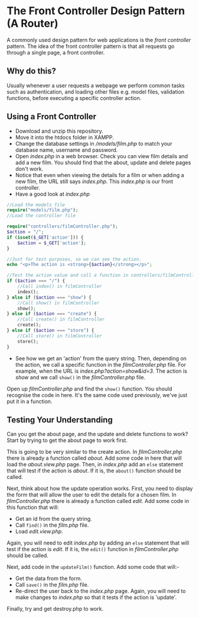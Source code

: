 # The Front Controller Design Pattern (A Router)

A commonly used design pattern for web applications is the _front controller_ pattern. The idea of the front controller pattern is that all requests go through a single page, a front controller.

## Why do this?

Usually whenever a user requests a webpage we perform common tasks such as authentication, and loading other files e.g. model files, validation functions, before executing a specific controller action.

## Using a Front Controller

- Download and unzip this repository.
- Move it into the htdocs folder in XAMPP.
- Change the database settings in _/models/film.php_ to match your database name, username and password.
- Open _index.php_ in a web browser. Check you can view film details and add a new film. You should find that the about, update and delete pages don't work.
- Notice that even when viewing the details for a film or when adding a new film, the URL still says _index.php_. This _index.php_ is our front controller.
- Have a good look at _index.php_

```php
//Load the models file
require("models/film.php");
//Load the controller file

require("controllers/filmController.php");
$action = "/";
if (isset($_GET['action'])) {
    $action = $_GET['action'];
}

//Just for test purposes, so we can see the action.
echo "<p>The action is <strong>{$action}</strong></p>";

//Test the action value and call a function in controllers/filmController.php
if ($action === "/") {
    //Call index() in filmController
    index();
} else if ($action === "show") {
    //Call show() in filmController
    show();
} else if ($action === "create") {
    //Call create() in filmController
    create();
} else if ($action === "store") {
    //Call store() in filmController
    store();
}
```

- See how we get an 'action' from the query string. Then, depending on the action, we call a specific function in the _filmController.php_ file. For example, when the URL is _index.php?action=show&id=3_. The action is _show_ and we call `show()` in the _filmController.php_ file.

Open up _filmController.php_ and find the `show()` function. You should recognise the code in here. It's the same code used previously, we've just put it in a function.

## Testing Your Understanding

Can you get the about page, and the update and delete functions to work? Start by trying to get the about page to work first.

This is going to be very similar to the create action.
In _filmController.php_ there is already a function called _about_. Add some code in here that will load the _about.view.php_ page.
Then, in _index.php_ add an `else` statement that will test if the action is _about_. If it is, the `about()` function should be called.

Next, think about how the update operation works. First, you need to display the form that will allow the user to edit the details for a chosen film. In _filmController.php_ there is already a function called _edit_. Add some code in this function that will:

- Get an id from the query string.
- Call `find()` in the _film.php_ file.
- Load _edit.view.php_.

Again, you will need to edit _index.php_ by adding an `else` statement that will test if the action is _edit_. If it is, the `edit()` function in _filmController.php_ should be called.

Next, add code in the `updateFilm()` function. Add some code that will:-

- Get the data from the form.
- Call `save()` in the _film.php_ file.
- Re-direct the user back to the _index.php_ page.
  Again, you will need to make changes to _index.php_ so that it tests if the action is 'update'.

Finally, try and get destroy.php to work.
